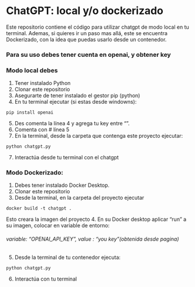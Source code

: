 # ChatGPT: local y/o dockerizado

Este repositorio contiene el código para utilizar chatgpt de modo local en tu terminal.
Ademas, si quieres ir un paso mas allá, este se encuentra Dockerizado, con la idea que puedas usarlo desde un contenedor.

### Para su uso debes tener cuenta en openai, y obtener key

### Modo local debes

1. Tener instalado Python
2. Clonar este repositorio
3. Asegurarte de tener instalado el gestor pip (python)
4. En tu terminal ejecutar (si estas desde windowns):
```
pip install openai
```
5. Des comenta la línea 4 y agrega tu key entre “”. 
6. Comenta con # línea 5 
7. En la terminal, desde la carpeta que contenga este proyecto ejecutar:
```
python chatgpt.py
```
7. Interactúa desde tu terminal con el chatgpt

### Modo Dockerizado:

1. Debes tener instalado Docker Desktop.
2. Clonar este repositorio
3. Desde la terminal, en la carpeta del proyecto ejecutar
```
docker build -t chatgpt .
```
Esto creara la imagen del proyecto
4. En su Docker desktop aplicar “run” a su imagen, colocar en variable de entorno:
###### variable: “OPENAI_API_KEY”, value : “you key”(obtenida desde pagina)
5. Desde la terminal de tu contenedor ejecuta:
```
python chatgpt.py
```
6. Interactúa con tu terminal
